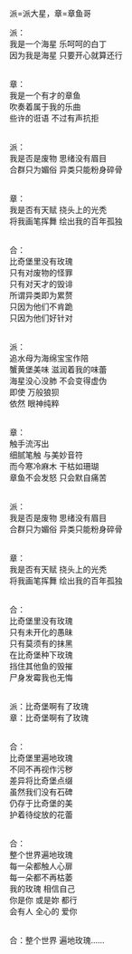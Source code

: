 派=派大星，章=章鱼哥<br>


派：<br>
我是一个海星 乐呵呵的白丁<br>
因为我是海星 只要开心就算还行<br><br>

章：<br>
我是一个有才的章鱼<br>
吹奏着属于我的乐曲<br>
些许的诳语 不过有声抗拒<br><br>

派：<br>
我是否是废物 思绪没有眉目<br>
合群只为媚俗 异类只能粉身碎骨<br><br>

章：<br>
我是否有天赋 挠头上的光秃<br>
将我画笔挥舞 绘出我的百年孤独<br><br>

合：<br>
比奇堡里没有玫瑰<br>
只有对废物的怪罪<br>
只有对天才的毁诽<br>
所谓异类即为累赘<br>
只因为他们不肯跪<br>
只因为他们好针对<br><br>

派：<br>
追水母为海绵宝宝作陪<br>
蟹黄堡美味 滋润着我的味蕾<br>
海星没心没肺 不会变得虚伪<br>
即使 万般狼狈<br>
依然 眼神纯粹<br><br>

章：<br>
触手流泻出<br>
细腻笔触 与美妙音符<br>
而今寒冷麻木 干枯如珊瑚<br>
章鱼不会发怒 只会默自痛苦<br><br>

派：<br>
我是否是废物 思绪没有眉目<br>
合群只为媚俗 异类只能粉身碎骨<br><br>

章：<br>
我是否有天赋 挠头上的光秃<br>
将我画笔挥舞 绘出我的百年孤独<br><br>

合：<br>
比奇堡里没有玫瑰<br>
只有未开化的愚昧<br>
只有莫须有的抹黑<br>
在比奇堡种下玫瑰<br>
挡住其他鱼的毁摧<br>
尸身发霉我也无悔<br><br>

派：比奇堡啊有了玫瑰<br>
章：比奇堡啊有了玫瑰<br><br>

合：<br>
比奇堡里遍地玫瑰<br>
不同不再视作污秽<br>
差异将比奇堡点缀<br>
虽然我们没有石碑<br>
仍存于比奇堡的美<br>
护着待绽放的花蕾<br><br>

合：<br>
整个世界遍地玫瑰<br>
每一朵都触人心扉<br>
每一朵都不再枯萎<br>
我的玫瑰 相信自己<br>
你是你 或是妳 都行<br>
会有人 全心的 爱你<br><br>

合：整个世界 遍地玫瑰……<br>

